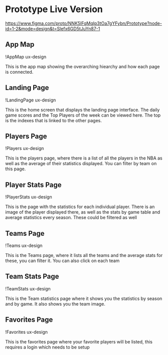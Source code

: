 # Prototype Live Version
https://www.figma.com/proto/NNK5lFqMqIp3tOa7gYFybn/Prototype?node-id=1-2&mode=design&t=Slefx6GD5tJuYn87-1

## App Map
!AppMap ux-design

This is the app map showing the overarching hiearchy and how each page is connected.

## Landing Page
!LandingPage ux-design

This is the home screen that displays the landing page interface. The daily game scores and the Top Players of the week can be viewed here. The top is the indexes that is linked to the other pages.

## Players Page
!Players ux-design

This is the players page, where there is a list of all the players in the NBA as well as the average of their statistics displayed. You can filter by team on this page.

## Player Stats Page
!PlayerStats ux-design

This is the page with the statistics for each individual player. There is an image of the player displayed there, as well as the stats by game table and average statistics every season. These could be filtered as well

## Teams Page
!Teams ux-design

This is the Teams page, where it lists all the teams and the average stats for these, you can filter it. You can also click on each team

## Team Stats Page
!TeamStats ux-design

This is the Team statistics page where it shows you the statistics by season and by game. It also shows you the team image.

## Favorites Page
!Favorites ux-design

This is the favorites page where your favorite players will be listed, this requires a login which needs to be setup